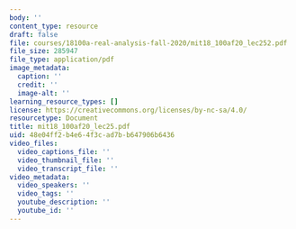 ```yaml
---
body: ''
content_type: resource
draft: false
file: courses/18100a-real-analysis-fall-2020/mit18_100af20_lec252.pdf
file_size: 285947
file_type: application/pdf
image_metadata:
  caption: ''
  credit: ''
  image-alt: ''
learning_resource_types: []
license: https://creativecommons.org/licenses/by-nc-sa/4.0/
resourcetype: Document
title: mit18_100af20_lec25.pdf
uid: 48e04ff2-b4e6-4f3c-ad7b-b647906b6436
video_files:
  video_captions_file: ''
  video_thumbnail_file: ''
  video_transcript_file: ''
video_metadata:
  video_speakers: ''
  video_tags: ''
  youtube_description: ''
  youtube_id: ''
---
```

